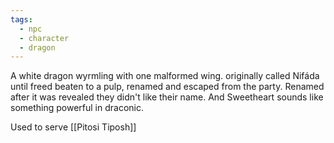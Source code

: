 ```yaml
---
tags:
  - npc
  - character
  - dragon
---
```


A white dragon wyrmling with one malformed wing. originally called Nifáda until freed beaten to a pulp, renamed and escaped from the party. Renamed after it was revealed they didn't like their name. And Sweetheart sounds like something powerful in draconic.

Used to serve [[Pitosi Tiposh]] 
